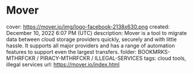 # Mover

cover: https://mover.io/img/logo-facebook-2138x630.png
created: December 10, 2022 6:07 PM (UTC)
description: Mover is a tool to migrate data between cloud storage providers quickly, securely and with little hassle. It supports all major providers and has a range of automation features to support even the largest transfers.
folder: BOOKMRKS-MTHRFCKR / PIRACY-MTHRFCKR / ILLEGAL-SERVICES
tags: cloud tools, illegal services
url: https://mover.io/index.html